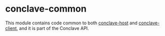 # conclave-common
This module contains code common to both [conclave-host](../conclave-host) and [conclave-client](../conclave-client), 
and it is part of the Conclave API.
